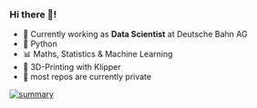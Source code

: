 ### Hi there 👋!

- 🔭 Currently working as **Data Scientist** at Deutsche Bahn AG
- :snake: Python
- :bar_chart: Maths, Statistics & Machine Learning
- :triangular_ruler: 3D-Printing with Klipper
- :no_pedestrians: most repos are currently private 


[![summary](https://cr-skills-chart-widget.azurewebsites.net/api/api?username=yannickaaron&skills=javascript,typescript,shell,python)](https://profile.codersrank.io/user/yannickaaron)
